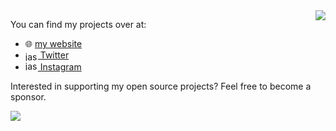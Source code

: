 <img align="right" src="https://github-readme-stats.vercel.app/api?username=javl&theme=default&custom_title=javl%27s%20Github%20Stats&show_icons=true&count_private=true" />

You can find my projects over at:

* 🌐 [my website](https://jaspervanloenen.com)
* <a href="https://twitter.com/jaspervanloenen" target="blank"><img align="center" src="https://raw.githubusercontent.com/rahuldkjain/github-profile-readme-generator/master/src/images/icons/Social/twitter.svg" alt="jaspervanloenen" height="15" width="20" /> Twitter</a>
* <a href="https://instagram.com/jaspervanloenen.com" target="_blank"><img src="https://raw.githubusercontent.com/rahuldkjain/github-profile-readme-generator/master/src/images/icons/Social/instagram.svg" alt="jaspervanloenen" height="15" width="20"/> Instagram</a>

Interested in supporting my open source projects? Feel free to become a sponsor.

[![](https://img.shields.io/static/v1?label=Sponsor&message=%E2%9D%A4&logo=GitHub&color=%23fe8e86)](https://github.com/sponsors/javl)

